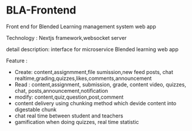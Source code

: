# BLA-Frontend
Front end for Blended Learning management system web app

Technology : Nextjs framework,websocket server

detail description: interface for microservice Blended learning web app

Feature : 
  - Create: content,assignmment,file sumission,new feed posts, chat realtime,grading,quizzes,likes,comments,announcement
  - Read : content,assignment, submission, grade, content video, quizzes, chat, posts,announcement,notification
  - modify: content,quiz,question,post,comment
  - content delivery using chunking method which devide content into digestable chunk
  - chat real time between student and teachers
  - gamification when doing quizzes, real time statistic

